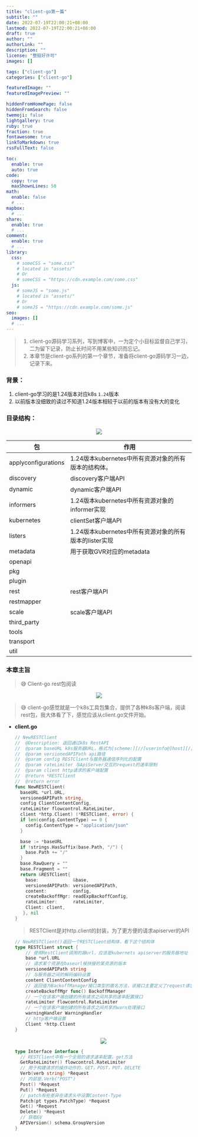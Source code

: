```yaml
---
title: "client-go第一篇"
subtitle: ""
date: 2022-07-19T22:00:21+08:00
lastmod: 2022-07-19T22:00:21+08:00
draft: true
author: ""
authorLink: ""
description: ""
license: "整挺好许可"
images: []

tags: ["client-go"]
categories: ["client-go"]

featuredImage: ""
featuredImagePreview: ""

hiddenFromHomePage: false
hiddenFromSearch: false
twemoji: false
lightgallery: true
ruby: true
fraction: true
fontawesome: true
linkToMarkdown: true
rssFullText: false

toc:
  enable: true
  auto: true
code:
  copy: true
  maxShownLines: 50
math:
  enable: false
  # ...
mapbox:
  # ...
share:
  enable: true
  # ...
comment:
  enable: true
  # ...
library:
  css:
    # someCSS = "some.css"
    # located in "assets/"
    # Or
    # someCSS = "https://cdn.example.com/some.css"
  js:
    # someJS = "some.js"
    # located in "assets/"
    # Or
    # someJS = "https://cdn.example.com/some.js"
seo:
  images: []
  # ...
---
```


<!--more-->
> 1. client-go源码学习系列，写到博客中，一为定个小目标监督自己学习，二为留下记录，防止长时间不用某些知识而忘记。 
> 2. 本章节是client-go系列的第一个章节，准备将client-go源码学习一边，记录下来。


### 背景：

1. client-go学习的是1.24版本对应k8s `1.24`版本
2. 以前版本没细致的读过不知道1.24版本相较于以前的版本有没有大的变化

### 目录结构：

<div align=center>
<img src="/images/1.png" />
</div>

| 包                  | 作用                                    |
|--------------------|---------------------------------------|
| applyconfigurations | 1.24版本kubernetes中所有资源对象的所有版本的结构体。     |
| discovery          | discovery客户端API                       |
| dynamic            | dynamic客户端API                         |
| informers          | 1.24版本kubernetes中所有资源对象的informer实现    |
| kubernetes         | clientSet客户端API                       |
| listers            | 1.24版本kubernetes中所有资源对象的所有版本的lister实现 |
| metadata           | 用于获取GVR对应的metadata                    |
| openapi            |                                       |
| pkg                |                                       |
| plugin             |                                       |
| rest               | rest客户端API                            |
| restmapper         |                                       |
| scale              | scale客户端API                           |
| third_party        |                                       |
| tools              |                                       |
| transport          |                                       |
| util               |                                       |

### 本章主旨
> 😅 Client-go rest包阅读

<div align=center>
<img src="/images/2.png" />
</div>

> 😅 client-go感觉就是一个k8s工具包集合，提供了各种k8s客户端，阅读rest包，我大体看了下，感觉应该从client.go文件开始。

- **client.go**
    ```go
    // NewRESTClient
    //  @Description: 返回通过k8s RestAPI
    //  @param baseURL k8s服务器URL，格式为[scheme:][//[userinfo@]host][/]path[?query][#fragment]
    //  @param versionedAPIPath api路径
    //  @param config RESTClient与服务器通信序列化的配置
    //  @param rateLimiter 与ApiServer交互的request的速率限制
    //  @param client http请求的客户端配置
    //  @return *RESTClient
    //  @return error
    func NewRESTClient(
      baseURL *url.URL,
      versionedAPIPath string, 
      config ClientContentConfig, 
      rateLimiter flowcontrol.RateLimiter, 
      client *http.Client) (*RESTClient, error) {
      if len(config.ContentType) == 0 {
        config.ContentType = "application/json"
      }

      base := *baseURL
      if !strings.HasSuffix(base.Path, "/") {
        base.Path += "/"
      }
      base.RawQuery = ""
      base.Fragment = ""
      return &RESTClient{
        base:             &base,
        versionedAPIPath: versionedAPIPath,
        content:          config,
        createBackoffMgr: readExpBackoffConfig,
        rateLimiter:      rateLimiter,
        Client: client,
       }, nil
    }
    ```
  > RESTClient是对http.client的封装，为了更方便的请求apiserver的API
  ```go
  // NewRESTClient()返回一个RESTClient结构体，看下这个结构体
  type RESTClient struct {
      // 使用RestClient调用的跟url，应该是kubernets apiserver的服务器地址
      base *url.URL
      // 请求某个资源在baseurl候拼接的某资源的版本
      versionedAPIPath string
      // 与服务器之间的解码编码设置
      content ClientContentConfig
      // 返回值为BackoffManager接口类型的匿名方法，该接口主要定义了request请求和apiserver交互出现异常的处理办法
      createBackoffMgr func() BackoffManager
      // 一个在该客户端创建的所有请求之间共享的速率配置接口
      rateLimiter flowcontrol.RateLimiter
      // 一个在该客户端创建的所有请求之间共享的warn处理接口
      warningHandler WarningHandler
      // http客户端设置
      Client *http.Client
  }
  ```
  <div align=center>
  <img src="/images/3.png" />
  </div>
  
  ```go
  type Interface interface {
    // RESTClient中有一个全局的请求速率配置，get方法
    GetRateLimiter() flowcontrol.RateLimiter
    // 用于构建请求的操作动作的，GET，POST，PUT，DELETE
    Verb(verb string) *Request
    // 内部是.Verb("POST")
    Post() *Request
    Put() *Request
    // patch有些差异在请求头中设置Content-Type
    Patch(pt types.PatchType) *Request
    Get() *Request
    Delete() *Request
    // 获取GV
    APIVersion() schema.GroupVersion
  }
  ```